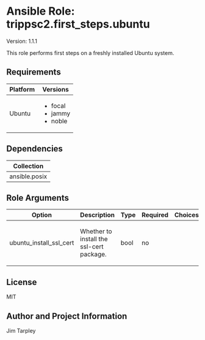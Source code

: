 <!-- BEGIN_ANSIBLE_DOCS -->

# Ansible Role: trippsc2.first_steps.ubuntu
Version: 1.1.1

This role performs first steps on a freshly installed Ubuntu system.

## Requirements

| Platform | Versions |
| -------- | -------- |
| Ubuntu | <ul><li>focal</li><li>jammy</li><li>noble</li></ul> |

## Dependencies

| Collection |
| ---------- |
| ansible.posix |

## Role Arguments
|Option|Description|Type|Required|Choices|Default|
|---|---|---|---|---|---|
| ubuntu_install_ssl_cert | <p>Whether to install the ssl-cert package.</p> | bool | no |  | True |


## License
MIT

## Author and Project Information
Jim Tarpley
<!-- END_ANSIBLE_DOCS -->
